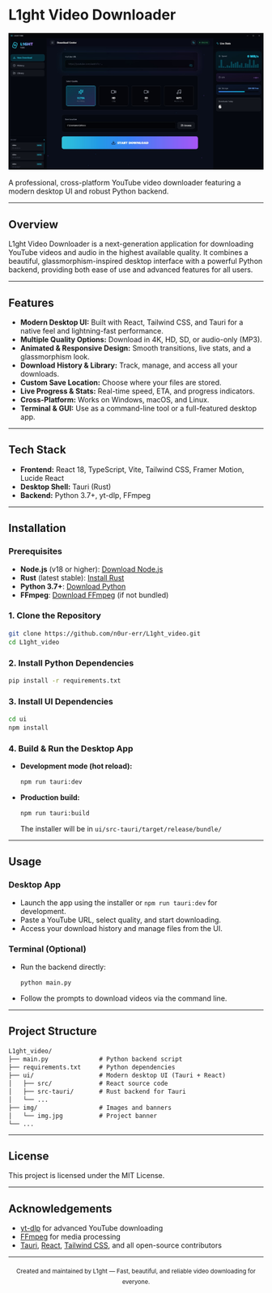 # L1ght Video Downloader

<p align="center">
  <img src="img/img.jpg" alt="L1ght Video Downloader Banner" width="600"/>
</p>

A professional, cross-platform YouTube video downloader featuring a modern desktop UI and robust Python backend.

---

## Overview
L1ght Video Downloader is a next-generation application for downloading YouTube videos and audio in the highest available quality. It combines a beautiful, glassmorphism-inspired desktop interface with a powerful Python backend, providing both ease of use and advanced features for all users.

---

## Features
- **Modern Desktop UI:** Built with React, Tailwind CSS, and Tauri for a native feel and lightning-fast performance.
- **Multiple Quality Options:** Download in 4K, HD, SD, or audio-only (MP3).
- **Animated & Responsive Design:** Smooth transitions, live stats, and a glassmorphism look.
- **Download History & Library:** Track, manage, and access all your downloads.
- **Custom Save Location:** Choose where your files are stored.
- **Live Progress & Stats:** Real-time speed, ETA, and progress indicators.
- **Cross-Platform:** Works on Windows, macOS, and Linux.
- **Terminal & GUI:** Use as a command-line tool or a full-featured desktop app.

---

## Tech Stack
- **Frontend:** React 18, TypeScript, Vite, Tailwind CSS, Framer Motion, Lucide React
- **Desktop Shell:** Tauri (Rust)
- **Backend:** Python 3.7+, yt-dlp, FFmpeg

---

## Installation

### Prerequisites
- **Node.js** (v18 or higher): [Download Node.js](https://nodejs.org/)
- **Rust** (latest stable): [Install Rust](https://rustup.rs/)
- **Python 3.7+**: [Download Python](https://www.python.org/downloads/)
- **FFmpeg**: [Download FFmpeg](https://ffmpeg.org/download.html) (if not bundled)

### 1. Clone the Repository
```bash
git clone https://github.com/n0ur-err/L1ght_video.git
cd L1ght_video
```

### 2. Install Python Dependencies
```bash
pip install -r requirements.txt
```

### 3. Install UI Dependencies
```bash
cd ui
npm install
```

### 4. Build & Run the Desktop App
- **Development mode (hot reload):**
  ```bash
  npm run tauri:dev
  ```
- **Production build:**
  ```bash
  npm run tauri:build
  ```
  The installer will be in `ui/src-tauri/target/release/bundle/`

---

## Usage

### Desktop App
- Launch the app using the installer or `npm run tauri:dev` for development.
- Paste a YouTube URL, select quality, and start downloading.
- Access your download history and manage files from the UI.

### Terminal (Optional)
- Run the backend directly:
  ```bash
  python main.py
  ```
- Follow the prompts to download videos via the command line.

---

## Project Structure
```
L1ght_video/
├── main.py              # Python backend script
├── requirements.txt     # Python dependencies
├── ui/                  # Modern desktop UI (Tauri + React)
│   ├── src/             # React source code
│   ├── src-tauri/       # Rust backend for Tauri
│   └── ...
├── img/                 # Images and banners
│   └── img.jpg          # Project banner
└── ...
```

---

## License
This project is licensed under the MIT License.

---

## Acknowledgements
- [yt-dlp](https://github.com/yt-dlp/yt-dlp) for advanced YouTube downloading
- [FFmpeg](https://ffmpeg.org/) for media processing
- [Tauri](https://tauri.app/), [React](https://react.dev/), [Tailwind CSS](https://tailwindcss.com/), and all open-source contributors

---

<div align="center">
  <sub>Created and maintained by L1ght — Fast, beautiful, and reliable video downloading for everyone.</sub>
</div>
